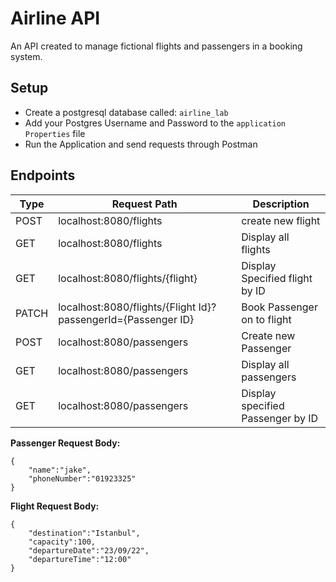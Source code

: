 # Airline API

An API created to manage fictional flights and passengers in a booking system. 

## Setup

* Create a postgresql database called: `airline_lab`
* Add your Postgres Username and Password to the `application Properties` file
* Run the Application and send requests through Postman


## Endpoints

| Type  | Request Path                                                  | Description                       |
|-------|---------------------------------------------------------------|-----------------------------------|
| POST  | localhost:8080/flights                                        | create new flight                 |
| GET   | localhost:8080/flights                                        | Display all flights               |
| GET   | localhost:8080/flights/{flight}                               | Display Specified flight by ID    |
| PATCH | localhost:8080/flights/{Flight Id}?passengerId={Passenger ID} | Book Passenger on to flight       |
| POST  | localhost:8080/passengers                                     | Create new Passenger              |
| GET   | localhost:8080/passengers                                     | Display all passengers            |
| GET   | localhost:8080/passengers                                     | Display specified Passenger by ID |



**Passenger Request Body:**
```
{
    "name":"jake",
    "phoneNumber":"01923325"
}
```

**Flight Request Body:**
```
{
    "destination":"Istanbul",
    "capacity":100,
    "departureDate":"23/09/22",
    "departureTime":"12:00"
}
```
